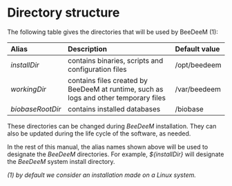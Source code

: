 # Directory structure

The following table gives the directories that will be used by BeeDeeM \(1\):

| Alias | Description | Default value |
| :--- | :--- | :--- |
| _installDir_ | contains binaries, scripts and configuration files | /opt/beedeem |
| _workingDir_ | contains files created by BeeDeeM at runtime, such as logs and other temporary files | /var/beedeem |
| _biobaseRootDir_ | contains installed databases | /biobase |

These directories can be changed during _BeeDeeM_ installation. They can also be updated during the life cycle of the software, as needed.

In the rest of this manual, the alias names shown above will be used to designate the _BeeDeeM_ directories. For example, _${installDir}_ will designate the _BeeDeeM_ system install directory.

_\(1\) by default we consider an installation made on a Linux system._

